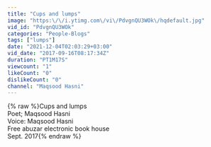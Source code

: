 ```yaml
---
title: "Cups and lumps"
image: "https:\/\/i.ytimg.com\/vi\/PdvgnQU3WOk\/hqdefault.jpg"
vid_id: "PdvgnQU3WOk"
categories: "People-Blogs"
tags: ["lumps"]
date: "2021-12-04T02:03:29+03:00"
vid_date: "2017-09-16T08:17:34Z"
duration: "PT1M17S"
viewcount: "1"
likeCount: "0"
dislikeCount: "0"
channel: "Maqsood Hasni"
---
```

{% raw %}Cups and lumps<br />Poet; Maqsood Hasni<br />Voice: Maqsood Hasni<br />Free abuzar electronic book house<br />Sept. 2017{% endraw %}
